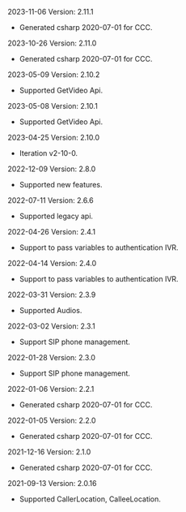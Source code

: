 2023-11-06 Version: 2.11.1
- Generated csharp 2020-07-01 for CCC.

2023-10-26 Version: 2.11.0
- Generated csharp 2020-07-01 for CCC.

2023-05-09 Version: 2.10.2
- Supported GetVideo Api.

2023-05-08 Version: 2.10.1
- Supported GetVideo Api.

2023-04-25 Version: 2.10.0
- Iteration v2-10-0.

2022-12-09 Version: 2.8.0
- Supported new features.

2022-07-11 Version: 2.6.6
- Supported legacy api.

2022-04-26 Version: 2.4.1
- Support to pass variables to authentication IVR.

2022-04-14 Version: 2.4.0
- Support to pass variables to authentication IVR.

2022-03-31 Version: 2.3.9
- Supported Audios.

2022-03-02 Version: 2.3.1
- Support SIP phone management.

2022-01-28 Version: 2.3.0
- Support SIP phone management.

2022-01-06 Version: 2.2.1
- Generated csharp 2020-07-01 for CCC.

2022-01-05 Version: 2.2.0
- Generated csharp 2020-07-01 for CCC.

2021-12-16 Version: 2.1.0
- Generated csharp 2020-07-01 for CCC.

2021-09-13 Version: 2.0.16
- Supported CallerLocation, CalleeLocation.


